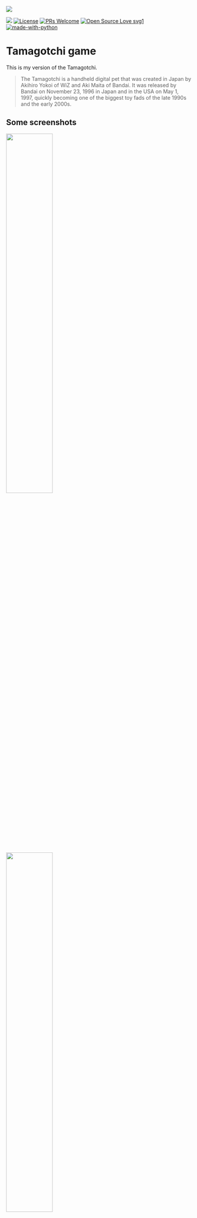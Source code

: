 <img src="https://raw.githubusercontent.com/YarikHrabovets/tamagotchi/main/samples/baner.png"/>

![](https://api.visitorbadge.io/api/VisitorHit?user=YarikHrabovetsf&repo=tamagotchi&countColor=%237B1E7A)
[![License](https://img.shields.io/badge/License-Apache_2.0-green.svg)](https://github.com/YarikHrabovets/simple-weather-app/LICENSE)
[![PRs Welcome](https://img.shields.io/badge/PRs-welcome-brightgreen.svg?style=flat-square)](http://makeapullrequest.com)
[![Open Source Love svg1](https://badges.frapsoft.com/os/v1/open-source.svg?v=103)](https://github.com/ellerbrock/open-source-badges/)
[![made-with-python](https://img.shields.io/badge/Made%20with-Python-1f425f.svg)](https://www.python.org/)

# Tamagotchi game
This is my version of the Tamagotchi.
> The Tamagotchi is a handheld digital pet that was created in Japan by Akihiro Yokoi of WiZ and Aki Maita of Bandai. It was released by Bandai on November 23, 1996 in Japan and in the USA on May 1, 1997, quickly becoming one of the biggest toy fads of the late 1990s and the early 2000s.

## Some screenshots
<img src="https://raw.githubusercontent.com/YarikHrabovets/tamagotchi/main/samples/preview1.png" width="50%" />
<img src="https://raw.githubusercontent.com/YarikHrabovets/tamagotchi/main/samples/preview2.png" width="50%" />
<img src="https://raw.githubusercontent.com/YarikHrabovets/tamagotchi/main/samples/preview3.png" width="50%" />

## General Dependenices
  * Python([pygame](https://github.com/pygame/pygame))

## Usage
  * Clone the repo, and then
  ```sh
  $ cd tamagotchi
  $ pip install -r requirements.txt
  $ python main.py
  ```
# Have fun!
